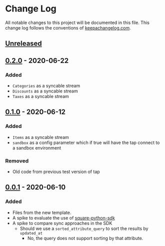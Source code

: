 # Change Log
All notable changes to this project will be documented in this file. This change log follows the conventions of [keepachangelog.com](http://keepachangelog.com/).

## [Unreleased][unreleased]

## [0.2.0] - 2020-06-22
### Added
- `Categories` as a syncable stream
- `Discounts` as a syncable stream
- `Taxes` as a syncable stream

## [0.1.0] - 2020-06-12
### Added
- `Items` as a syncable stream
- `sandbox` as a config parameter which if true will have the tap connect
  to a sandbox environment

### Removed
- Old code from previous test version of tap

## [0.0.1] - 2020-06-10
### Added
- Files from the new template.
- A spike to evaluate the use of [square-python-sdk][square-python-sdk]
- A spike to compare sync approaches in the SDK
  - Should we use a `sorted_attribute_query` to sort the results by
    `updated_at`
    - No, the query does not support sorting by that attribute.

[unreleased]: https://github.com/singer-io/tap-square/compare/v0.2.0...HEAD
[0.2.0]: https://github.com/singer-io/tap-square/compare/v0.1.0...v0.2.0
[0.1.0]: https://github.com/singer-io/tap-square/compare/v0.0.1...v0.1.0
[0.0.1]: https://github.com/singer-io/tap-square/tree/v0.0.1


[square-python-sdk]: https://developer.squareup.com/docs/sdks/python
